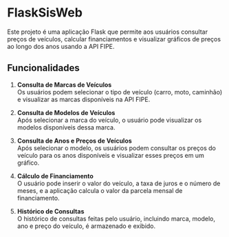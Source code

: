 # FlaskSisWeb

Este projeto é uma aplicação Flask que permite aos usuários consultar preços de veículos, calcular financiamentos e visualizar gráficos de preços ao longo dos anos usando a API FIPE.

## Funcionalidades

1. **Consulta de Marcas de Veículos**  
   Os usuários podem selecionar o tipo de veículo (carro, moto, caminhão) e visualizar as marcas disponíveis na API FIPE.

2. **Consulta de Modelos de Veículos**  
   Após selecionar a marca do veículo, o usuário pode visualizar os modelos disponíveis dessa marca.

3. **Consulta de Anos e Preços de Veículos**  
   Após selecionar o modelo, os usuários podem consultar os preços do veículo para os anos disponíveis e visualizar esses preços em um gráfico.

4. **Cálculo de Financiamento**  
   O usuário pode inserir o valor do veículo, a taxa de juros e o número de meses, e a aplicação calcula o valor da parcela mensal de financiamento.

5. **Histórico de Consultas**  
   O histórico de consultas feitas pelo usuário, incluindo marca, modelo, ano e preço do veículo, é armazenado e exibido.
